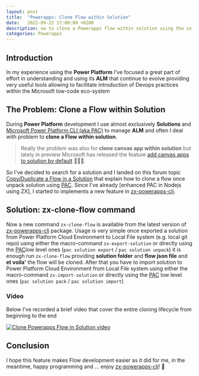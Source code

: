 ```yaml
---
layout: post
title:  "Powerapps: Clone Flow within Solution"
date:   2022-09-22 17:00:00 +0200
description: ow to clone a Powerapps flow within solution using the zx-powerapps-cli
categories: Powerapps
---
```


## Introduction

In my experience using the **Power Platform** I’ve focused a great part
of effort in understanding and using its **ALM** that continue to evolve
providing very useful tools allowing to facilitate introduction of
Devops practices within the Microsoft low-code eco-system

## The Problem: Clone a Flow within Solution

During **Power Platform** development I use almost exclusively
**Solutions** and [Microsoft Power Platform CLI (aka PAC)] to manage
**ALM** and often I deal with problem to **clone a Flow within solution**.

> Really the problem was also for **clone canvas app within solution**
> but lately in preview Microsoft has released the feature [add canvas apps to solution by default]
> 🤩🤩🤩.

So I've decided to search for a solution and I landed on this forum topic [Copy/Duplicate a Flow in a Solution]
that explain how to clone a flow once unpack solution using [PAC].
Since I've already [enhanced PAC in Nodejs using ZX], I started to implements a new feature in [zx-powerapps-cli].

## Solution: zx-clone-flow command

Now a new command `zx-clone-flow` is available from the latest version of [zx-powerapps-cli] package. 
Usage is very simple once exported a solution from Power Platform Cloud Environment to Local File system (e.g. local git repo)
using either the macro-command `zx-export-solution` or directly using
the [PAC]low level ones (`pac solution export` / `pac solution unpack`) it is enough run `zx-clone-flow` providing
**solution folder** and **flow json file** and **et voila'** the flow will be cloned. 
After that you have to import solution to Power Platform Cloud Environment from Local File system using either the macro-command
`zx-import-solution` or directly using the [PAC] low level ones (`pac solution pack` / `pac solution import`)

### Video

Below I’ve recorded a brief video that cover the entire cloning lifecycle from beginning to the end

[![Clone Powerapps Flow in Solution video](http://img.youtube.com/vi/JMHBijiRQc4/0.jpg)](https://youtu.be/JMHBijiRQc4 "Clone Powerapps Flow in Solution")


## Conclusion

I hope this feature makes Flow development easier as it did for me, in
the meantime, happy programming and ... enjoy [zx-powerapps-cli]! 👋


[zx-powerapps-cli]: https://www.npmjs.com/package/@bsorrentino/zx-powerapps-cli
[Copy/Duplicate a Flow in a Solution]: https://powerusers.microsoft.com/t5/Building-Flows/Copy-Duplicate-a-Flow-in-a-Solution/td-p/487483
[add canvas apps to solution by default]: https://learn.microsoft.com/en-gb/power-apps/maker/canvas-apps/add-app-solution-default
[enchanced PAC in nodejs using ZX]: https://dev.to/bsorrentino/enhance-cli-with-zx-522i
[youtube video]: https://youtu.be/JMHBijiRQc4
[PAC]: https://learn.microsoft.com/en-us/power-platform/developer/cli/introduction
[Microsoft Power Platform CLI (aka PAC)]: https://learn.microsoft.com/en-us/power-platform/developer/cli/introduction
